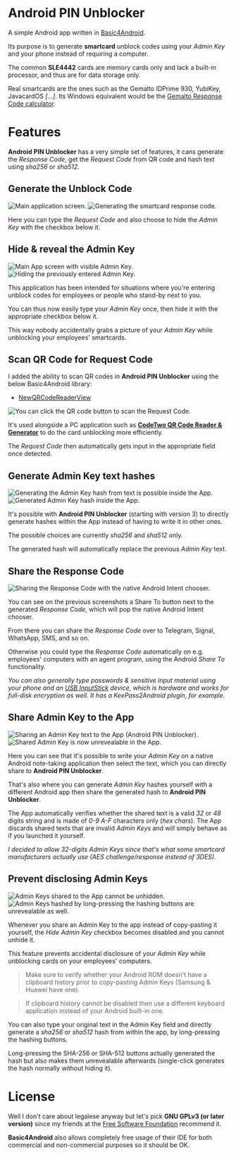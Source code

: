# Android PIN Unblocker

A simple Android app written in [Basic4Android](https://www.b4x.com/b4a.html).

Its purpose is to generate **smartcard** unblock codes using your *Admin Key* and your phone instead of requiring a computer.

The common **SLE4442** cards are memory cards only and lack a built-in processor, and thus are for data storage only.

Real smartcards are the ones such as the Gemalto IDPrime 930, YubiKey, JavacardOS *[...]*.
Its Windows equivalent would be the [Gemalto Response Code calculator](https://supportportal.thalesgroup.com/csm?id=kb_article_view&sysparm_article=KB0017162).

# Features

**Android PIN Unblocker** has a very simple set of features, it cans generate the *Response Code*, get the *Request Code* from QR code and hash text using *sha256* or *sha512*.

## Generate the Unblock Code

![Main application screen.](https://i.postimg.cc/grvz2Cy2/1-main-app-screen.png) ![Generating the smartcard response code.](https://i.postimg.cc/nCpHj3TY/3-generated-response-code.png)

Here you can type the *Request Code* and also choose to hide the *Admin Key* with the checkbox below it.

## Hide & reveal the Admin Key

![Main App screen with visible Admin Key.](https://i.postimg.cc/grvz2Cy2/1-main-app-screen.png) ![Hiding the previously entered Admin Key.](https://i.postimg.cc/kRFqYSMb/2-admin-key-hide.png)

This application has been intended for situations where you're entering unblock codes for employees or people who stand-by next to you.

You can thus now easily type your *Admin Key* once, then hide it with the appropriate checkbox below it.

This way nobody accidentally grabs a picture of your *Admin Key* while unblocking your employees' smartcards.

## Scan QR Code for Request Code

I added the ability to scan QR codes in **Android PIN Unblocker** using the below Basic4Android library:
- [NewQRCodeReaderView](https://www.b4x.com/android/forum/threads/qrcodereaderview-new-release.82265/post-523013)

![You can click the QR code button to scan the Request Code.](https://i.postimg.cc/fJfRBGkr/4-scan-qr-request-code.png)

It's used alongside a PC application such as **[CodeTwo QR Code Reader & Generator](https://www.codetwo.com/freeware/qr-code-desktop-reader/)** to do the card unblocking more efficiently.

The *Request Code* then automatically gets input in the appropriate field once detected.

## Generate Admin Key text hashes

![Generating the Admin Key hash from text is possible inside the App.](https://i.postimg.cc/gxck5gZk/5-builtin-hashing-facility.png) ![Generated Admin Key hash inside the App.](https://i.postimg.cc/5HT4X1k6/6-generated-admin-key-hash.png)

It's possible with **Android PIN Unblocker** (starting with version 3) to directly generate hashes within the App instead of having to write it in other ones.

The possible choices are currently *sha256* and *sha512* only.

The generated hash will automatically replace the previous *Admin Key* text.

## Share the Response Code

![Sharing the Response Code with the native Android Intent chooser.](https://i.postimg.cc/gxMkP3Vy/7-share-response-code.png)

You can see on the previous screenshots a Share To button next to the generated *Response Code*, which will pop the native Android Intent chooser.

From there you can share the *Response Code* over to Telegram, Signal, WhatsApp, SMS, and so on.

Otherwise you could type the *Response Code* automatically on e.g. employees' computers with an agent program, using the Android *Share To* functionality.

*You can also generally type passwords & sensitive input material using your phone and an [USB InputStick](http://inputstick.com/) device, which is hardware and works for full-disk encryption as well. It has a KeePass2Android plugin, for example.*

## Share Admin Key to the App

![Sharing an Admin Key text to the App (Android PIN Unblocker).](https://i.postimg.cc/Ny5GGLD3/8-share-admin-key-to-app.png) ![Shared Admin Key is now unrevealable in the App.](https://i.postimg.cc/qhKknY9Q/9-shared-admin-key-unrevealable.png)

Here you can see that it's possible to write your *Admin Key* on a native Android note-taking application then select the text, which you can directly share to **Android PIN Unblocker**.

That's also where you can generate *Admin Key* hashes yourself with a different Android app then share the generated hash to **Android PIN Unblocker**.

The App automatically verifies whether the shared text is a valid *32* or *48* digits string and is made of *0-9 A-F* characters only (*hex chars*).
The App discards shared texts that are invalid *Admin Keys* and will simply behave as if you launched it yourself.

*I decided to allow 32-digits Admin Keys since that's what some smartcard manufacturers actually use (AES challenge/response instead of 3DES).*

## Prevent disclosing Admin Keys

![Admin Keys shared to the App cannot be unhidden.](https://i.postimg.cc/qhKknY9Q/9-shared-admin-key-unrevealable.png) ![Admin Keys hashed by long-pressing the hashing buttons are unrevealable as well.](https://i.postimg.cc/2LfCxGYY/10-unrevealable-hash-on-long-press.png)

Whenever you share an Admin Key to the app instead of copy-pasting it yourself, the *Hide Admin Key* checkbox becomes disabled and you cannot unhide it.

This feature prevents accidental disclosure of your *Admin Key* while unblocking cards on your employees' computers.

> Make sure to verify whether your Android ROM doesn't have a clipboard history prior to copy-pasting Admin Keys (Samsung & Huawei have one).

> If clipboard history cannot be disabled then use a different keyboard application instead of your Android built-in one.

You can also type your original text in the Admin Key field and directly generate a *sha256* or *sha512* hash from within the app, by long-pressing the hashing buttons.

Long-pressing the SHA-256 or SHA-512 buttons actually generated the hash but also makes them unrevealable afterwards (single-click generates the hash normally without hiding it).

# License

Well I don't care about legalese anyway but let's pick **GNU GPLv3 (or later version)** since my friends at the [Free Software Foundation](https://www.gnu.org/proprietary/proprietary.html) recommend it.

**Basic4Android** also allows completely free usage of their IDE for both commercial and non-commercial purposes so it should be OK.

